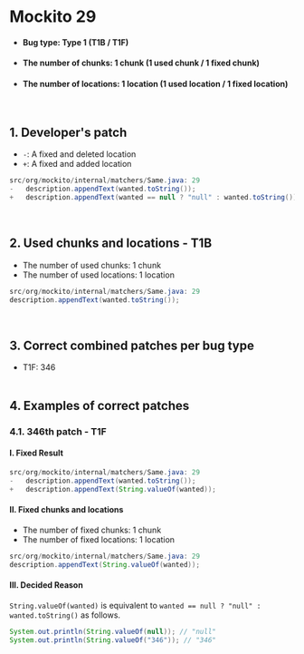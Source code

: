 # Mockito 29
* <h4>Bug type: Type 1 (T1B / T1F)</h4>
* <h4>The number of chunks: 1 chunk (1 used chunk / 1 fixed chunk)</h4>
* <h4>The number of locations: 1 location (1 used location / 1 fixed location)</h4>
<br>

## 1. Developer's patch
* `-`: A fixed and deleted location
* `+`: A fixed and added location
```java
src/org/mockito/internal/matchers/Same.java: 29
-   description.appendText(wanted.toString());
+   description.appendText(wanted == null ? "null" : wanted.toString());
```
<br>

## 2. Used chunks and locations - T1B
* The number of used chunks: 1 chunk
* The number of used locations: 1 location
```java
src/org/mockito/internal/matchers/Same.java: 29
description.appendText(wanted.toString());
```
<br>

## 3. Correct combined patches per bug type
* T1F: 346
<br><br>

## 4. Examples of correct patches
### 4.1. 346th patch - T1F
#### I. Fixed Result
```java
src/org/mockito/internal/matchers/Same.java: 29
-   description.appendText(wanted.toString());
+   description.appendText(String.valueOf(wanted));
```

#### II. Fixed chunks and locations
* The number of fixed chunks: 1 chunk
* The number of fixed locations: 1 location
```java
src/org/mockito/internal/matchers/Same.java: 29
description.appendText(String.valueOf(wanted));
```

#### III. Decided Reason
```String.valueOf(wanted)``` is equivalent to ```wanted == null ? "null" : wanted.toString()``` as follows.
```java
System.out.println(String.valueOf(null)); // "null"
System.out.println(String.valueOf("346")); // "346"
```
<br><br>